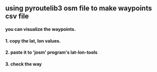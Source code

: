 ## using pyroutelib3 osm file to make waypoints csv file

#### you can visualize the waypoints.
#### 1. copy the lat, lon values.
#### 2. paste it to 'josm' program's lat-lon-tools
#### 3. check the way
